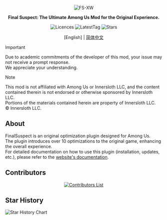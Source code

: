 <div align="center">

![FS-XW](Assets/LogoWithTeam.png)

**Final Suspect: The Ultimate Among Us Mod for the Original Experience.**

<img src="https://badgen.net/github/license/XtremeWave/FinalSuspect" alt="Licences">
<img src="https://badgen.net/github/tag/XtremeWave/FinalSuspect" alt="LatestTag">
<img src="https://badgen.net/github/stars/XtremeWave/FinalSuspect" alt="Stars">

[English] | [简体中文](README_zh.md)

</div>

> [!important]
> Due to academic commitments of the developer of this mod, your issue may not receive a prompt response.\
> We appreciate your understanding.

> [!NOTE]
> This mod is not affiliated with Among Us or Innersloth LLC, and the content contained therein is not endorsed or otherwise sponsored by Innersloth LLC.\
> Portions of the materials contained herein are property of Innersloth LLC. \
> © Innersloth LLC.

## About

FinalSuspect is an original optimization plugin designed for Among Us.\
The plugin introduces over 10 optimizations to the original game, enhancing the overall experience.\
For detailed documentation on how to use this plugin (installation, updates, etc.), please refer to the [website's documentation](https://www.xtreme.net.cn/docs/FS/en-us/Guide/Installation).

## Contributors

<div align="center">
  <a href="https://github.com/XtremeWave/FinalSuspect/graphs/contributors">
    <img src="https://contrib.rocks/image?repo=XtremeWave/FinalSuspect" alt="Contributors List">
  </a>
</div>

## Star History
![Star History Chart](https://api.star-history.com/svg?repos=XtremeWave/FinalSuspect&type=Date)
